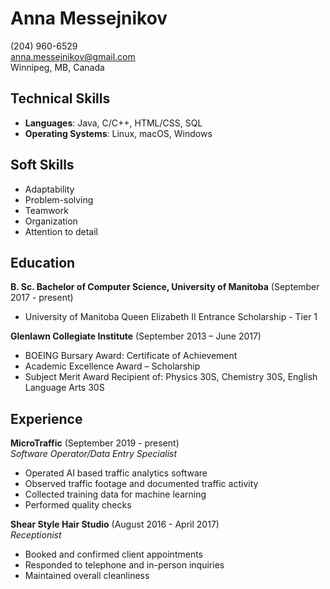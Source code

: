 # Anna Messejnikov
(204) 960-6529  
anna.messejnikov@gmail.com  
Winnipeg, MB, Canada

## Technical Skills
* **Languages**: Java, C/C++, HTML/CSS, SQL  
* **Operating Systems**: Linux, macOS, Windows

## Soft Skills
* Adaptability  
* Problem-solving  
* Teamwork  
* Organization  
* Attention to detail

## Education
**B. Sc. Bachelor of Computer Science, University of Manitoba** (September 2017 - present)  

* University of Manitoba Queen Elizabeth II Entrance Scholarship - Tier 1

**Glenlawn Collegiate Institute** (September 2013 – June 2017)

* BOEING Bursary Award: Certificate of Achievement
* Academic Excellence Award – Scholarship
* Subject Merit Award Recipient of: Physics 30S, Chemistry 30S, English Language Arts 30S

## Experience
  
**MicroTraffic** (September 2019 - present)  
*Software Operator/Data Entry Specialist*  

* Operated AI based traffic analytics software
* Observed traffic footage and documented traffic activity
* Collected training data for machine learning
* Performed quality checks

**Shear Style Hair Studio** (August 2016 - April 2017)  
*Receptionist*  

* Booked and confirmed client appointments
* Responded to telephone and in-person inquiries
* Maintained overall cleanliness 
